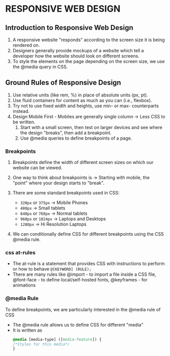 # RESPONSIVE WEB DESIGN

## Introduction to Responsive Web Design

1. A responsive website "responds" according to the screen size it is being rendered on.
2. Designers generally provide mockups of a website which tell a developer how the website should look on different screens.
3. To style the elements on the page depending on the screen size, we use the @media query in CSS.

## Ground Rules of Responsive Design

1. Use relative units (like rem, %) in place of absolute units (px, pt).
2. Use fluid containers for content as much as you can (i.e., flexbox).
3. Try not to use fixed width and heights, use min- or max- counterparts instead.
4. Design Mobile First - Mobiles are generally single column → Less CSS to be written.
   1. Start with a small screen, then test on larger devices and see where the design "breaks", then add a breakpoint.
   2. Use @media queries to define breakpoints of a page.

### Breakpoints

1. Breakpoints define the width of different screen sizes on which our website can be viewed.
2. One way to think about breakpoints is → Starting with mobile, the "point" where your design starts to "break".
3. There are some standard breakpoints used in CSS:

   - `320px` or `375px`  -> Mobile Phones
   - `480px`  -> Small tablets
   - `640px` or `768px`  -> Normal tablets
   - `960px` or `1024px` -> Laptops and Desktops
   - `1280px` -> Hi Resolution Laptops

4. We can conditionally define CSS for different breakpoints using the CSS @media rule.


### css at-rules

- The at-rule is a statement that provides CSS with instructions to perform or how to behave
``` @[KEYWORD] (RULE); ```
- There are many rules like @import - to import a file inside a CSS file, @font-face - to define local/self-hosted fonts, @keyframes - for animations

### @media Rule

To define breakpoints, we are particularly interested in the @media rule of CSS
- The @media rule allows us to define CSS for different "media"
- It is written as
    ```css
    @media [media-type] ([media-feature]) { 
    /*Styles for this media*/
    }
    ```